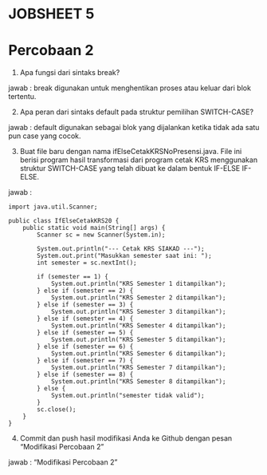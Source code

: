 # JOBSHEET 5
# Percobaan 2
1. Apa fungsi dari sintaks break? 

jawab : break digunakan untuk menghentikan proses atau keluar dari blok tertentu.

2. Apa peran dari sintaks default pada struktur pemilihan SWITCH-CASE? 

jawab : default digunakan sebagai blok yang dijalankan ketika tidak ada satu pun case yang cocok.

3. Buat file baru dengan nama ifElseCetakKRSNoPresensi.java. File ini berisi program hasil transformasi dari program cetak KRS menggunakan struktur SWITCH-CASE yang telah dibuat ke dalam bentuk IF-ELSE IF-ELSE. 

jawab : 
```
import java.util.Scanner;

public class IfElseCetakKRS20 {
    public static void main(String[] args) {
        Scanner sc = new Scanner(System.in);

        System.out.println("--- Cetak KRS SIAKAD ---");
        System.out.print("Masukkan semester saat ini: ");
        int semester = sc.nextInt();

        if (semester == 1) {
            System.out.println("KRS Semester 1 ditampilkan");
        } else if (semester == 2) {
            System.out.println("KRS Semester 2 ditampilkan");
        } else if (semester == 3) {
            System.out.println("KRS Semester 3 ditampilkan");
        } else if (semester == 4) {
            System.out.println("KRS Semester 4 ditampilkan");
        } else if (semester == 5) {
            System.out.println("KRS Semester 5 ditampilkan");
        } else if (semester == 6) {
            System.out.println("KRS Semester 6 ditampilkan");
        } else if (semester == 7) {
            System.out.println("KRS Semester 7 ditampilkan");
        } else if (semester == 8) {
            System.out.println("KRS Semester 8 ditampilkan");
        } else {
            System.out.println("semester tidak valid");
        }
        sc.close();
    }
}
```
4. Commit dan push hasil modifikasi Anda ke Github dengan pesan “Modifikasi Percobaan 2” 

jawab : “Modifikasi Percobaan 2”